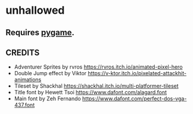 # unhallowed
Requires [pygame](https://pypi.org/project/pygame/).
---
## CREDITS

- Adventurer Sprites by rvros https://rvros.itch.io/animated-pixel-hero
- Double Jump effect by Viktor https://v-ktor.itch.io/pixelated-attackhit-animations
- Tileset by Shackhal https://shackhal.itch.io/multi-platformer-tileset
- Title font by Hewett Tsoi https://www.dafont.com/alagard.font
- Main font by Zeh Fernando https://www.dafont.com/perfect-dos-vga-437.font
